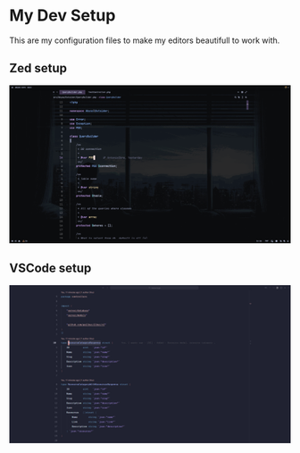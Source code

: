 # My Dev Setup

This are my configuration files to make my editors beautifull to work with.

## Zed setup

![zed setup](./images/zed-setup2.png)

## VSCode setup

![vscode screenshot](./images/vscode-setup.png)
